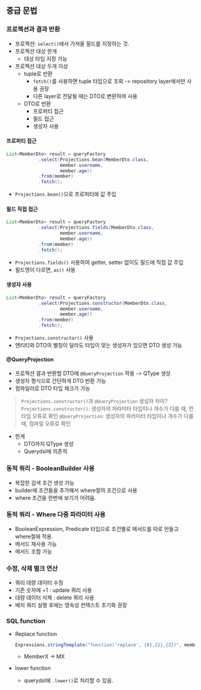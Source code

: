 ## 중급 문법

### 프로젝션과 결과 반환

- 프로젝션: `select()`에서 가져올 필드를 지정하는 것.
- 프로젝션 대상 한개
    - 대상 타입 지정 가능
- 프로젝션 대상 두개 이상
    - tuple로 반환
        - `fetch()`를 사용하면 tuple 타입으로 조회 -> repository layer에서만 사용 권장
        - 다른 layer로 전달될 때는 DTO로 변환하여 사용
    - DTO로 반환
        - 프로퍼티 접근
        - 필드 접근
        - 생성자 사용


#### 프로퍼티 접근

```java
List<MemberDto> result = queryFactory
            .select(Projections.bean(MemberDto.class,
                    member.username,
                    member.age))
            .from(member)
            .fetch();
```

- `Projections.bean()`으로 프로퍼티에 값 주입

#### 필드 직접 접근

```java
List<MemberDto> result = queryFactory
            .select(Projections.fields(MemberDto.class,
                    member.username,
                    member.age))
            .from(member)
            .fetch();
```
- `Projections.fields()` 사용하여 getter, setter 없이도 필드에 직접 값 주입
- 필드명이 다르면, `as()` 사용

#### 생성자 사용

```java
List<MemberDto> result = queryFactory
            .select(Projections.constructor(MemberDto.class,
                    member.username,
                    member.age))
            .from(member)
            .fetch();
```

- `Projections.constructor()` 사용
- 엔티티와 DTO의 별칭이 달라도 타입이 맞는 생성자가 있으면 DTO 생성 가능

#### @QueryProjection

- 프로젝션 결과 반환할 DTO에 `@QueryProjection` 적용 -> QType 생성
- 생성자 형식으로 간단하게 DTO 반환 가능
- 컴파일러로 DTO 타입 체크가 가능

> `Projections.constructor()`과 `@QueryProjection` 생성자 차이?
> `Projections.constructor()`: 생성자의 파라미터 타입이나 개수가 다를 때, 런타임 오류로 확인
> `@QueryProjection`: 생성자의 파라미터 타입이나 개수가 다를 때, 컴파일 오류로 확인

- 한계
    - DTO까지 QType 생성
    - Querydsl에 의존적


### 동적 쿼리 - BooleanBuilder 사용

- 복잡한 검색 조건 생성 가능
- builder에 조건들을 추가해서 where절의 조건으로 사용
- where 조건을 한번에 보기가 어려움.

### 동적 쿼리 - Where 다중 파라미터 사용

- BooleanExpression, Predicate 타입으로 조건별로 메서드를 따로 만들고 where절에 적용.
- 메서드 재사용 가능
- 메서드 조합 가능

### 수정, 삭제 벌크 연산

- 쿼리 대량 데이터 수정
- 기존 숫자에 +1 : update 쿼리 사용
- 대량 데이터 삭제 : delete 쿼리 사용
- 배치 쿼리 실행 후에는 영속성 컨텍스트 초기화 권장

### SQL function

- Replace function
    
    ```java
    Expressions.stringTemplate("function('replace', {0},{1},{2})", member.username, "member", "M")
    ```
    - MemberX -> MX
- lower function
    - querydsl에 `.lower()`로 처리할 수 있음.

